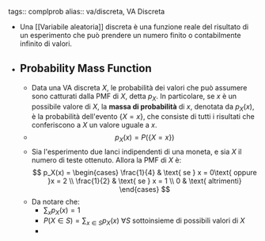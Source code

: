 tags:: complprob
alias:: va/discreta, VA Discreta

- Una [[Variabile aleatoria]] discreta è una funzione reale del risultato di un esperimento che può prendere un numero finito o contabilmente infinito di valori.
- ## Probability Mass Function
	- Data una VA discreta $X$, le probabilità dei valori che può assumere sono catturati dalla PMF di $X$, detta $p_X$. In particolare, se $x$ è un possibile valore di $X$, la **massa di probabilità** di $x$, denotata da $p_X(x)$, è la probabilità dell'evento $\{X = x\}$, che consiste di tutti i risultati che conferiscono a $X$ un valore uguale a $x$.
	- $$p_X(x) = P(\{X = x\})$$
	- Sia l'esperimento due lanci indipendenti di una moneta, e sia $X$ il numero di teste ottenuto. Allora la PMF di $X$ è:
	  $$
	  p_X(x) = \begin{cases}
	  \frac{1}{4} & \text{ se } x = 0\text{ oppure }x = 2 \\
	  \frac{1}{2} & \text{ se } x = 1 \\
	  0 & \text{ altrimenti}
	  \end{cases}
	  $$
	- Da notare che:
		- $\sum_x p_X(x) = 1$
		- $P(X \in S) = \sum_{x \in S} p_X(x)$ $\forall S$ sottoinsieme di possibili valori di $X$
		-
